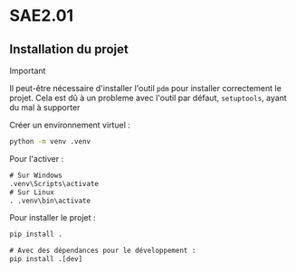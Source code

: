 # SAE2.01

## Installation du projet

> [!IMPORTANT]
> Il peut-être nécessaire d'installer l'outil `pdm` pour installer correctement le projet.
> Cela est dû à un probleme avec l'outil par défaut, `setuptools`, ayant du mal à supporter 

Créer un environnement virtuel :

```cmd
python -m venv .venv
```

Pour l'activer :

```cmd
# Sur Windows
.venv\Scripts\activate
# Sur Linux
. .venv\bin\activate
```

Pour installer le projet :

```cmd
pip install .

# Avec des dépendances pour le développement :
pip install .[dev]
```
